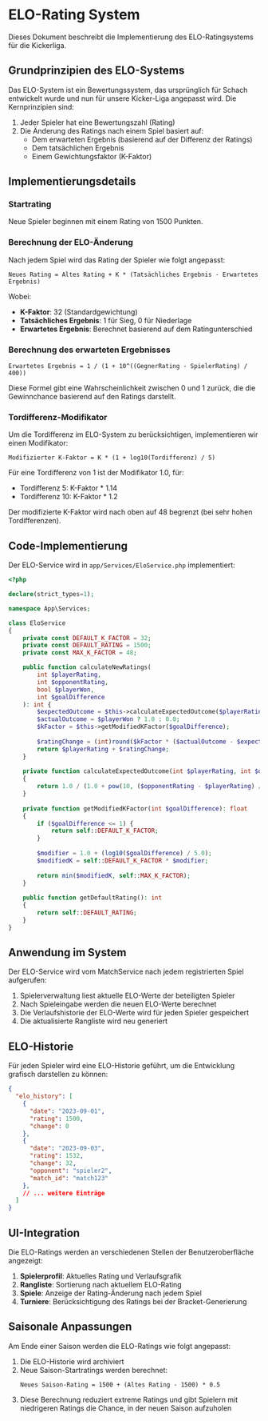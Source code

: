 # ELO-Rating System

Dieses Dokument beschreibt die Implementierung des ELO-Ratingsystems für die Kickerliga.

## Grundprinzipien des ELO-Systems

Das ELO-System ist ein Bewertungssystem, das ursprünglich für Schach entwickelt wurde und nun für unsere Kicker-Liga angepasst wird. Die Kernprinzipien sind:

1. Jeder Spieler hat eine Bewertungszahl (Rating)
2. Die Änderung des Ratings nach einem Spiel basiert auf:
   - Dem erwarteten Ergebnis (basierend auf der Differenz der Ratings)
   - Dem tatsächlichen Ergebnis
   - Einem Gewichtungsfaktor (K-Faktor)

## Implementierungsdetails

### Startrating

Neue Spieler beginnen mit einem Rating von 1500 Punkten.

### Berechnung der ELO-Änderung

Nach jedem Spiel wird das Rating der Spieler wie folgt angepasst:

```
Neues Rating = Altes Rating + K * (Tatsächliches Ergebnis - Erwartetes Ergebnis)
```

Wobei:
- **K-Faktor**: 32 (Standardgewichtung)
- **Tatsächliches Ergebnis**: 1 für Sieg, 0 für Niederlage
- **Erwartetes Ergebnis**: Berechnet basierend auf dem Ratingunterschied

### Berechnung des erwarteten Ergebnisses

```
Erwartetes Ergebnis = 1 / (1 + 10^((GegnerRating - SpielerRating) / 400))
```

Diese Formel gibt eine Wahrscheinlichkeit zwischen 0 und 1 zurück, die die Gewinnchance basierend auf den Ratings darstellt.

### Tordifferenz-Modifikator

Um die Tordifferenz im ELO-System zu berücksichtigen, implementieren wir einen Modifikator:

```
Modifizierter K-Faktor = K * (1 + log10(Tordifferenz) / 5)
```

Für eine Tordifferenz von 1 ist der Modifikator 1.0, für:
- Tordifferenz 5: K-Faktor * 1.14
- Tordifferenz 10: K-Faktor * 1.2

Der modifizierte K-Faktor wird nach oben auf 48 begrenzt (bei sehr hohen Tordifferenzen).

## Code-Implementierung

Der ELO-Service wird in `app/Services/EloService.php` implementiert:

```php
<?php

declare(strict_types=1);

namespace App\Services;

class EloService
{
    private const DEFAULT_K_FACTOR = 32;
    private const DEFAULT_RATING = 1500;
    private const MAX_K_FACTOR = 48;

    public function calculateNewRatings(
        int $playerRating,
        int $opponentRating,
        bool $playerWon,
        int $goalDifference
    ): int {
        $expectedOutcome = $this->calculateExpectedOutcome($playerRating, $opponentRating);
        $actualOutcome = $playerWon ? 1.0 : 0.0;
        $kFactor = $this->getModifiedKFactor($goalDifference);
        
        $ratingChange = (int)round($kFactor * ($actualOutcome - $expectedOutcome));
        return $playerRating + $ratingChange;
    }
    
    private function calculateExpectedOutcome(int $playerRating, int $opponentRating): float
    {
        return 1.0 / (1.0 + pow(10, ($opponentRating - $playerRating) / 400.0));
    }
    
    private function getModifiedKFactor(int $goalDifference): float
    {
        if ($goalDifference <= 1) {
            return self::DEFAULT_K_FACTOR;
        }
        
        $modifier = 1.0 + (log10($goalDifference) / 5.0);
        $modifiedK = self::DEFAULT_K_FACTOR * $modifier;
        
        return min($modifiedK, self::MAX_K_FACTOR);
    }
    
    public function getDefaultRating(): int
    {
        return self::DEFAULT_RATING;
    }
}
```

## Anwendung im System

Der ELO-Service wird vom MatchService nach jedem registrierten Spiel aufgerufen:

1. Spielerverwaltung liest aktuelle ELO-Werte der beteiligten Spieler
2. Nach Spieleingabe werden die neuen ELO-Werte berechnet
3. Die Verlaufshistorie der ELO-Werte wird für jeden Spieler gespeichert
4. Die aktualisierte Rangliste wird neu generiert

## ELO-Historie

Für jeden Spieler wird eine ELO-Historie geführt, um die Entwicklung grafisch darstellen zu können:

```json
{
  "elo_history": [
    {
      "date": "2023-09-01",
      "rating": 1500,
      "change": 0
    },
    {
      "date": "2023-09-03",
      "rating": 1532,
      "change": 32,
      "opponent": "spieler2",
      "match_id": "match123"
    },
    // ... weitere Einträge
  ]
}
```

## UI-Integration

Die ELO-Ratings werden an verschiedenen Stellen der Benutzeroberfläche angezeigt:

1. **Spielerprofil**: Aktuelles Rating und Verlaufsgrafik
2. **Rangliste**: Sortierung nach aktuellem ELO-Rating
3. **Spiele**: Anzeige der Rating-Änderung nach jedem Spiel
4. **Turniere**: Berücksichtigung des Ratings bei der Bracket-Generierung

## Saisonale Anpassungen

Am Ende einer Saison werden die ELO-Ratings wie folgt angepasst:

1. Die ELO-Historie wird archiviert
2. Neue Saison-Startratings werden berechnet:
   ```
   Neues Saison-Rating = 1500 + (Altes Rating - 1500) * 0.5
   ```
3. Diese Berechnung reduziert extreme Ratings und gibt Spielern mit niedrigeren Ratings die Chance, in der neuen Saison aufzuholen 